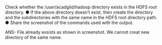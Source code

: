 Check whether the /user/acadgild/hadoop directory exists in the HDFS root
directory.
● If the above directory doesn't exist, then create the directory and the subdirectories
with the same name in the HDFS root directory path.
● Share the screenshot of the commands used with the output.

ANS-
File already exsists as shown in screenshot. We cannot creat new directory of the same name.
